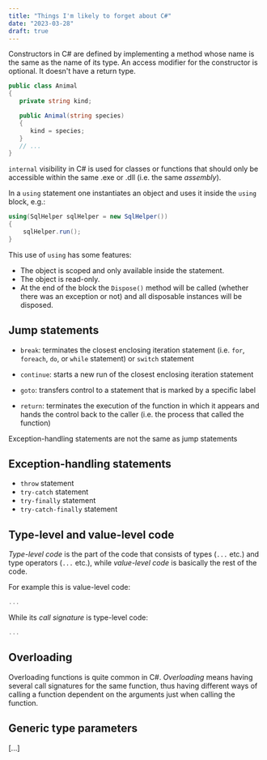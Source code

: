 ```yaml
---
title: "Things I'm likely to forget about C#"
date: "2023-03-28"
draft: true
---
```


Constructors in C# are defined by implementing a method whose name is the same as the name of its type. An access modifier for the constructor is optional. It doesn't have a return type.

```csharp
public class Animal
{
   private string kind;

   public Animal(string species)
   {
      kind = species;
   }
   // ...
}
```

`internal` visibility in C# is used for classes or functions that should only be accessible within the same .exe or .dll (i.e. the same _assembly_).

In a `using` statement one instantiates an object and uses it inside the `using` block, e.g.:

```csharp
using(SqlHelper sqlHelper = new SqlHelper())
{
    sqlHelper.run();
}
```

This use of `using` has some features:

* The object is scoped and only available inside the statement.
* The object is read-only.
* At the end of the block the `Dispose()` method will be called (whether there was an exception or not) and all disposable instances will be disposed.

## Jump statements

- `break`: terminates the closest enclosing iteration statement (i.e. `for`, `foreach`, `do`, or `while` statement) or `switch` statement
- `continue`: starts a new run of the closest enclosing iteration statement

- `goto`: transfers control to a statement that is marked by a specific label
- `return`: terminates the execution of the function in which it appears and hands the control back to the caller (i.e. the process that called the function)

Exception-handling statements are not the same as jump statements

## Exception-handling statements

- `throw` statement
- `try-catch` statement
- `try-finally` statement
- `try-catch-finally` statement

## Type-level and value-level code

*Type-level code* is the part of the code that consists of types (`...` etc.) and type operators (`...` etc.), while *value-level code* is basically the rest of the code.

For example this is value-level code:

```csharp
...
```

While its *call signature* is type-level code:

```csharp
...
```

## Overloading

Overloading functions is quite common in C#. *Overloading* means having several call signatures for the same function, thus having different ways of calling a function dependent on the arguments just when calling the function.

## Generic type parameters

[...]